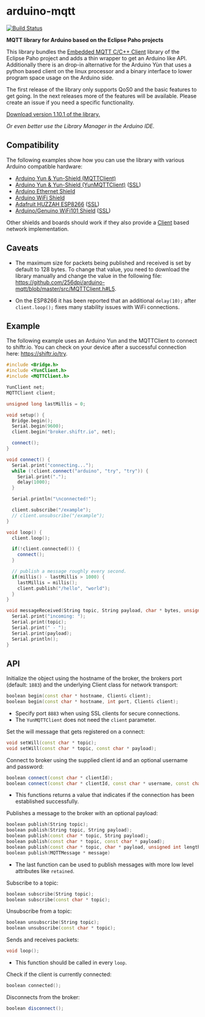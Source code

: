 # arduino-mqtt

[![Build Status](https://travis-ci.org/256dpi/arduino-mqtt.svg?branch=master)](https://travis-ci.org/256dpi/arduino-mqtt)

**MQTT library for Arduino based on the Eclipse Paho projects**

This library bundles the [Embedded MQTT C/C++ Client](https://eclipse.org/paho/clients/c/embedded/) library of the Eclipse Paho project and adds a thin wrapper to get an Arduino like API. Additionally there is an drop-in alternative for the Arduino Yùn that uses a python based client on the linux processor and a binary interface to lower program space usage on the Arduino side.

The first release of the library only supports QoS0 and the basic features to get going. In the next releases more of the features will be available. Please create an issue if you need a specific functionality.

[Download version 1.10.1 of the library.](https://github.com/256dpi/arduino-mqtt/releases/download/v1.10.1/mqtt.zip)

*Or even better use the Library Manager in the Arduino IDE.*

## Compatibility

The following examples show how you can use the library with various Arduino compatible hardware:

- [Arduino Yun & Yun-Shield (MQTTClient)](https://github.com/256dpi/arduino-mqtt/blob/master/examples/ArduinoYun_MQTTClient/ArduinoYun_MQTTClient.ino)
- [Arduino Yun & Yun-Shield (YunMQTTClient)](https://github.com/256dpi/arduino-mqtt/blob/master/examples/ArduinoYun_YunMQTTClient/ArduinoYun_YunMQTTClient.ino) ([SSL](https://github.com/256dpi/arduino-mqtt/blob/master/examples/ArduinoYun_YunMQTTClient_SSL/ArduinoYun_YunMQTTClient_SSL.ino))
- [Arduino Ethernet Shield](https://github.com/256dpi/arduino-mqtt/blob/master/examples/ArduinoEthernetShield/ArduinoEthernetShield.ino)
- [Arduino WiFi Shield](https://github.com/256dpi/arduino-mqtt/blob/master/examples/ArduinoWiFiShield/ArduinoWiFiShield.ino)
- [Adafruit HUZZAH ESP8266](https://github.com/256dpi/arduino-mqtt/blob/master/examples/AdafruitHuzzahESP8266/AdafruitHuzzahESP8266.ino) ([SSL](https://github.com/256dpi/arduino-mqtt/blob/master/examples/AdafruitHuzzahESP8266_SSL/AdafruitHuzzahESP8266_SSL.ino))
- [Arduino/Genuino WiFi101 Shield](https://github.com/256dpi/arduino-mqtt/blob/master/examples/ArduinoWiFi101/ArduinoWiFi101.ino) ([SSL](https://github.com/256dpi/arduino-mqtt/blob/master/examples/ArduinoWiFi101_SSL/ArduinoWiFi101_SSL.ino))

Other shields and boards should work if they also provide a [Client](https://www.arduino.cc/en/Reference/ClientConstructor) based network implementation.

## Caveats

- The maximum size for packets being published and received is set by default to 128 bytes. To change that value, you need to download the library manually and change the value in the following file: https://github.com/256dpi/arduino-mqtt/blob/master/src/MQTTClient.h#L5.

- On the ESP8266 it has been reported that an additional `delay(10);` after `client.loop();` fixes many stability issues with WiFi connections.

## Example

The following example uses an Arduino Yun and the MQTTClient to connect to shiftr.io. You can check on your device after a successful connection here: <https://shiftr.io/try>.

```c++
#include <Bridge.h>
#include <YunClient.h>
#include <MQTTClient.h>

YunClient net;
MQTTClient client;

unsigned long lastMillis = 0;

void setup() {
  Bridge.begin();
  Serial.begin(9600);
  client.begin("broker.shiftr.io", net);

  connect();
}

void connect() {
  Serial.print("connecting...");
  while (!client.connect("arduino", "try", "try")) {
    Serial.print(".");
    delay(1000);
  }

  Serial.println("\nconnected!");

  client.subscribe("/example");
  // client.unsubscribe("/example");
}

void loop() {
  client.loop();

  if(!client.connected()) {
    connect();
  }

  // publish a message roughly every second.
  if(millis() - lastMillis > 1000) {
    lastMillis = millis();
    client.publish("/hello", "world");
  }
}

void messageReceived(String topic, String payload, char * bytes, unsigned int length) {
  Serial.print("incoming: ");
  Serial.print(topic);
  Serial.print(" - ");
  Serial.print(payload);
  Serial.println();
}
```

## API

Initialize the object using the hostname of the broker, the brokers port (default: `1883`) and the underlying Client class for network transport:

```c++
boolean begin(const char * hostname, Client& client);
boolean begin(const char * hostname, int port, Client& client);
```

- Specify port `8883` when using SSL clients for secure connections.
- The `YunMQTTClient` does not need the `client` parameter.

Set the will message that gets registered on a connect:

```c++
void setWill(const char * topic);
void setWill(const char * topic, const char * payload);
```

Connect to broker using the supplied client id and an optional username and password:

```c++
boolean connect(const char * clientId);
boolean connect(const char * clientId, const char * username, const char * password);
```

- This functions returns a value that indicates if the connection has been established successfully.

Publishes a message to the broker with an optional payload:

```c++
boolean publish(String topic);
boolean publish(String topic, String payload);
boolean publish(const char * topic, String payload);
boolean publish(const char * topic, const char * payload);
boolean publish(const char * topic, char * payload, unsigned int length);
boolean publish(MQTTMessage * message)
```

- The last function can be used to publish messages with more low level attributes like `retained`.

Subscribe to a topic:

```c++
boolean subscribe(String topic);
boolean subscribe(const char * topic);
```

Unsubscribe from a topic:

```c++
boolean unsubscribe(String topic);
boolean unsubscribe(const char * topic);
```

Sends and receives packets:

```c++
void loop();
```

- This function should be called in every `loop`.

Check if the client is currently connected:

```c++
boolean connected();
```

Disconnects from the broker:

```c++
boolean disconnect();
```
